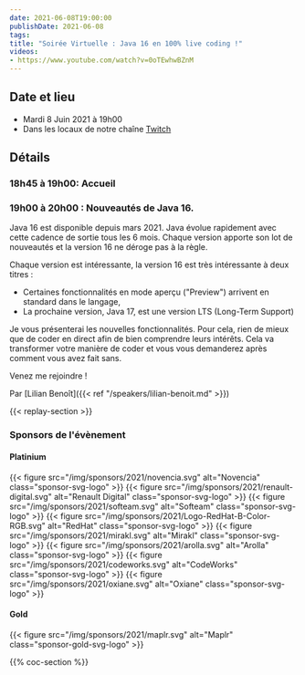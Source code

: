 ```yaml
---
date: 2021-06-08T19:00:00
publishDate: 2021-06-08
tags:
title: "Soirée Virtuelle : Java 16 en 100% live coding !"
videos:
- https://www.youtube.com/watch?v=0oTEwhwBZnM
---
```

## Date et lieu

* Mardi 8 Juin 2021 à 19h00
* Dans les locaux de notre chaîne [Twitch](https://www.twitch.tv/parisjug)

## Détails

### 18h45 à 19h00: Accueil

### 19h00 à 20h00 : Nouveautés de Java 16.

Java 16 est disponible depuis mars 2021. Java évolue rapidement avec cette cadence de sortie tous les 6 mois. Chaque version apporte son lot de nouveautés et la version 16 ne déroge pas à la règle.

Chaque version est intéressante, la version 16 est très intéressante à deux titres :
- Certaines fonctionnalités en mode aperçu ("Preview") arrivent en standard dans le langage,
- La prochaine version, Java 17, est une version LTS (Long-Term Support)

Je vous présenterai les nouvelles fonctionnalités. Pour cela, rien de mieux que de coder en direct afin de bien comprendre leurs intérêts. Cela va transformer votre manière de coder et vous vous demanderez après comment vous avez fait sans.

Venez me rejoindre !

Par [Lilian Benoît]({{< ref "/speakers/lilian-benoit.md" >}}) 

{{< replay-section >}}

### Sponsors de l'évènement

#### Platinium
{{< figure src="/img/sponsors/2021/novencia.svg" alt="Novencia" class="sponsor-svg-logo" >}}
{{< figure src="/img/sponsors/2021/renault-digital.svg" alt="Renault Digital" class="sponsor-svg-logo" >}}
{{< figure src="/img/sponsors/2021/softeam.svg" alt="Softeam" class="sponsor-svg-logo" >}}
{{< figure src="/img/sponsors/2021/Logo-RedHat-B-Color-RGB.svg" alt="RedHat" class="sponsor-svg-logo" >}}
{{< figure src="/img/sponsors/2021/mirakl.svg" alt="Mirakl" class="sponsor-svg-logo" >}}
{{< figure src="/img/sponsors/2021/arolla.svg" alt="Arolla" class="sponsor-svg-logo" >}}
{{< figure src="/img/sponsors/2021/codeworks.svg" alt="CodeWorks" class="sponsor-svg-logo" >}}
{{< figure src="/img/sponsors/2021/oxiane.svg" alt="Oxiane" class="sponsor-svg-logo" >}}

#### Gold
{{< figure src="/img/sponsors/2021/maplr.svg" alt="Maplr" class="sponsor-gold-svg-logo" >}}

{{% coc-section %}}
